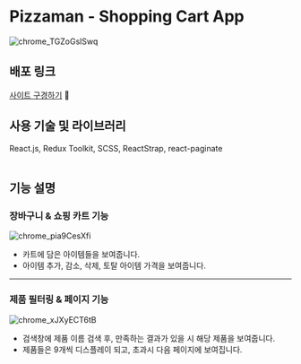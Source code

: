 # Pizzaman - Shopping Cart App 
![chrome_TGZoGslSwq](https://user-images.githubusercontent.com/70184893/184478651-55fc1d8f-9cc7-4de4-9b7a-f3e9726d81d3.png)
## 배포 링크
[사이트 구경하기](https://pizzaman-40xnegziu-rara-record.vercel.app/) 🧡
## 사용 기술 및 라이브러리
React.js, Redux Toolkit, SCSS, ReactStrap, react-paginate
<br />
<br />

## 기능 설명
### 장바구니 & 쇼핑 카트 기능
![chrome_pia9CesXfi](https://user-images.githubusercontent.com/70184893/184478305-e196ae91-8af2-4075-a62a-6cf9485dfd62.gif)
- 카트에 담은 아이템들을 보여줍니다.
- 아이템 추가, 감소, 삭제, 토탈 아이템 가격을 보여줍니다.
---

### 제품 필터링 & 페이지 기능
![chrome_xJXyECT6tB](https://user-images.githubusercontent.com/70184893/184478679-4c51e77b-2567-4036-ad06-72e4034c9ac2.gif)
- 검색창에 제품 이름 검색 후, 만족하는 결과가 있을 시 해당 제품을 보여줍니다.
- 제품들은 9개씩 디스플레이 되고, 초과시 다음 페이지에 보여집니다.

